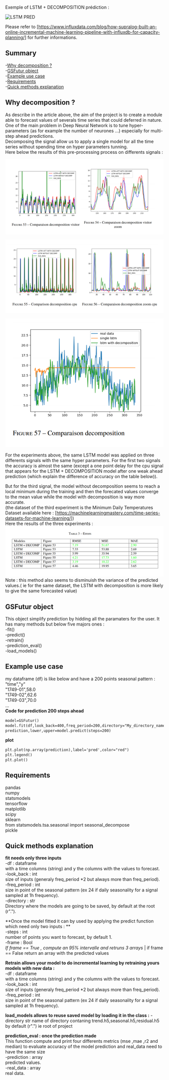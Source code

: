 
Exemple of LSTM + DECOMPOSITION prédiction :

![LSTM PRED](/Images/gif_lstm.gif)

Please refer to [https://www.influxdata.com/blog/how-supralog-built-an-online-incremental-machine-learning-pipeline-with-influxdb-for-capacity-planning/] for further informations.</br>

Summary
-------
-[Why decomposition ?](#why-decomposition-?)</br>
-[GSFutur object](#gsfutur-object) </br>
-[Example use case ](#example-use-case ) </br>
-[Requirements](#quick-methods-explanation ) </br>
-[Quick methods explanation ](#requirements) </br>

Why decomposition ?
-----------------
As describe in the article above, the aim of the project is to create a module able to forecast values of severals time series that could 
deferred in nature.</br>
One of the main problem in Deep Neural Network is to tune hyper-parameters (as for example the number of neurones ...) especially for multi-step ahead predictions. </br>
Decomposing the signal allow us to apply a single model for all the time series without spending time on hyper parameters tunning. </br>
Here below the results of this pre-processing process on differents signals : </br>

![First_page_1](/Images/res_1.PNG)

![First_page_1](/Images/res_2.PNG)

![First_page_1](/Images/res_3.PNG)

For the experiments above, the same LSTM model was applied on three differents signals with the same hyper parameters. For the first two signals the accuracy is almost the same (except a one point delay for the cpu signal that appears for the LSTM + DECOMPOSITION model after one weak ahead prediction (which explain the difference of accuracy on the table below)).</br>

But for the third signal, the model without decomposition seems to reach a local minimum during the training and then the forecated values converge to the mean value while the model with decomposition is way more accurate. </br>
(the dataset of the third experiment is the Minimum Daily Temperatures Dataset available here : [https://machinelearningmastery.com/time-series-datasets-for-machine-learning/])
</br>
Here the results of the three experiments :</br>
![First_page_1](/Images/table_res.PNG)
Note :  this method also seems to disminuish the variance of the predicted values.( ie for the same dataset, the LSTM with decomposition is more likely to give the same forecasted value)


GSFutur object
--------------

This object simplify prediction by hidding all the paramaters for the user.
It has many methods but below  five majors ones : </br>
-fit()  </br>
-predict() </br>
-retrain() </br>
-prediction_eval() </br>
-load_models() </br>

Example use case 
----------------
my dataframe (df) is like below and have a 200 points seasonal pattern :</br>
"time","y"</br>
"1749-01",58.0</br>
"1749-02",62.6</br>
"1749-03",70.0</br>
...</br>
**Code for prediction 200 steps ahead**
```
model=GSFutur()
model.fit(df,look_back=400,freq_period=200,directory="My_directory_name/")
prediction,lower,upper=model.predict(steps=200)
```
**plot**
```
plt.plot(np.array(prediction),label='pred',color="red")
plt.legend()
plt.plot()
```

 Requirements 
------------
pandas </br>
numpy </br>
statsmodels</br>
tensorflow</br>
matplotlib</br>
scipy</br>
sklearn</br>
from statsmodels.tsa.seasonal import seasonal_decompose</br>
pickle</br>


Quick methods explanation 
----------------------
**fit needs only three inputs** </br>
  -df : dataframe </br>
     with a time columns (string) and y the columns with the values to forecast. </br>
  -look_back : int </br>
     size of inputs (generaly freq_period *2 but always more than freq_period). </br>
  -freq_period : int </br>
     size in point of the seasonal pattern (ex 24 if daily seasonality for a signal sampled at 1h frequency). </br>
  -directory : str </br>
     Directory where the models are going to be saved, by default at the root (r".").</br>
     
**Once the model fitted it can by used by applying the predict function which need only two inputs : **</br>
  -steps : int</br>
    number of points you want to forecast, by default 1.</br>
  -frame : Bool</br>
    *If frame == True , compute an 95% intervalle and retruns 3 arrays* | if frame == False return an array with the predicted values </br>
    
**Retrain allows your model to do incremental learning by retraining yours models with new data :**</br>
  -df : dataframe </br>
     with a time columns (string) and y the columns with the values to forecast. </br>
  -look_back : int </br>
     size of inputs (generaly freq_period *2 but always more than freq_period). </br>
  -freq_period : int </br>
     size in point of the seasonal pattern (ex 24 if daily seasonality for a signal sampled at 1h frequency). </br>
  
 **load_models allows to reuse saved model by loading it in the class :**
  -directory str
      name of directory contaning trend.h5,seasonal.h5,residual.h5 by default (r".") ie root of project</br>
      
**prediction_eval : once the prediction made**</br>
This function compute and print four differents metrics (mse ,mae ,r2 and median) to evaluate accuracy of the model prediction and real_data need to have the same size</br>
   -prediction : array</br>
        predicted values.</br>
   -real_data : array</br>
        real data.</br>
      
